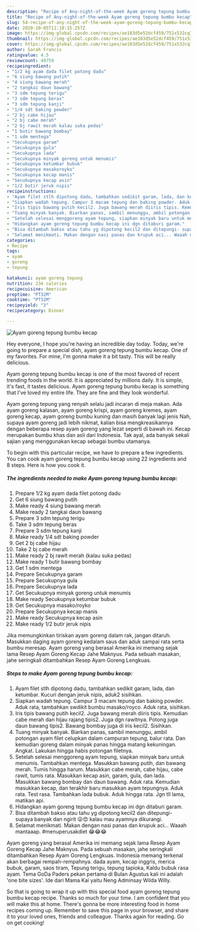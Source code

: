 ```yaml
---
description: "Recipe of Any-night-of-the-week Ayam goreng tepung bumbu kecap"
title: "Recipe of Any-night-of-the-week Ayam goreng tepung bumbu kecap"
slug: 54-recipe-of-any-night-of-the-week-ayam-goreng-tepung-bumbu-kecap
date: 2020-10-05T11:18:15.257Z
image: https://img-global.cpcdn.com/recipes/ae183d5e52dcf459/751x532cq70/ayam-goreng-tepung-bumbu-kecap-foto-resep-utama.jpg
thumbnail: https://img-global.cpcdn.com/recipes/ae183d5e52dcf459/751x532cq70/ayam-goreng-tepung-bumbu-kecap-foto-resep-utama.jpg
cover: https://img-global.cpcdn.com/recipes/ae183d5e52dcf459/751x532cq70/ayam-goreng-tepung-bumbu-kecap-foto-resep-utama.jpg
author: Sarah Francis
ratingvalue: 4.5
reviewcount: 49759
recipeingredient:
- "1/2 kg ayam dada filet potong dadu"
- "6 siung bawang putih"
- "4 siung bawang merah"
- "2 tangkai daun bawang"
- "3 sdm tepung terigu"
- "3 sdm tepung beras"
- "3 sdm tepung kanji"
- "1/4 sdt baking powder"
- "2 bj cabe hijau"
- "2 bj cabe merah"
- "2 bj rawit merah kalau suka pedas"
- "1 butir bawang bombay"
- "1 sdm mentega"
- "Secukupnya garam"
- "Secukupnya gula"
- "Secukupnya lada"
- "Secukupnya minyak goreng untuk menumis"
- "Secukupnya ketumbar bubuk"
- "Secukupnya masakoroyko"
- "Secukupnya kecap manis"
- "Secukupnya kecap asin"
- "1/2 butir jeruk nipis"
recipeinstructions:
- "Ayam filet stlh dipotong dadu, tambahkan sedikit garam, lada, dan ketumbar. Kucuri dengan jeruk nipis, aduk2 sisihkan."
- "Siapkan wadah tepung. Campur 3 macam tepung dan baking powder. Aduk rata, tambahkan swdikit bumbu masako/royco. Aduk rata, sisihkan."
- "Iris tipis bawang putih kecil2. Juga bawang merah diiris tipis. Kemudian cabe merah dan hijau rajang tipis2. Juga dgn rawitnya. Potong juga daun bawang tipis2. Bawang bombay juga di iris kecil2. Sisihkan."
- "Tuang minyak banyak. Biarkan panas, sambil menunggu, ambil potongan ayam filet celupkan dalam campuran tepung, balur rata. Dan kemudian goreng dalam minyak panas hingga matang kekuningan. Angkat. Lakukan hingga habis potongan filetnya."
- "Setelah selesai menggoreng ayam tepung, siapkan minyak baru untuk menumis. Tambahkan mentega. Masukkan bawang putih, dan bawang merah. Tumis hingga harum. Masukkan cabe merah, cabe hijau, cabe rawit, tumis rata. Masukkan kecap asin, garam, gula, dan lada. Masukkan bawang bombay dan daun bawang. Aduk rata. Kemudian masukkan kecap, dan terakhir baru masukkan ayam tepungnya. Aduk rata. Test rasa. Tambahkan lada bubuk. Aduk hingga rata. Jgn tll lama, matikan api."
- "Hidangkan ayam goreng tepung bumbu kecap ini dgn ditaburi garam."
- "Bisa ditambah bakso atau tahu yg dipotong kecil2 dan ditepungi- supaya banyak dan ngirit 😜😍 kalau mau ayamnya dikurangi."
- "Selamat menikmati. Makan dengan nasi panas dan krupuk aci... Waaah mantaaap. #menuperusakdiet 😂😂😂"
categories:
- Recipe
tags:
- ayam
- goreng
- tepung

katakunci: ayam goreng tepung 
nutrition: 234 calories
recipecuisine: American
preptime: "PT32M"
cooktime: "PT32M"
recipeyield: "3"
recipecategory: Dinner

---
```



![Ayam goreng tepung bumbu kecap](https://img-global.cpcdn.com/recipes/ae183d5e52dcf459/751x532cq70/ayam-goreng-tepung-bumbu-kecap-foto-resep-utama.jpg)

Hey everyone, I hope you're having an incredible day today. Today, we're going to prepare a special dish, ayam goreng tepung bumbu kecap. One of my favorites. For mine, I'm gonna make it a bit tasty. This will be really delicious.

Ayam goreng tepung bumbu kecap is one of the most favored of recent trending foods in the world. It is appreciated by millions daily. It is simple, it's fast, it tastes delicious. Ayam goreng tepung bumbu kecap is something that I've loved my entire life. They are fine and they look wonderful.

Ayam goreng tepung yang renyah selalu jadi incaran di meja makan. Ada ayam goreng kalasan, ayam goreng krispi, ayam goreng kremes, ayam goreng kecap, ayam goreng bumbu kuning dan masih banyak lagi jenis Nah, supaya ayam goreng jadi lebih nikmat, kalian bisa mengkreasikannya dengan beberapa resep ayam goreng yang lezat seperti di bawah ini. Kecap merupakan bumbu khas dan asli dari Indonesia. Tak ayal, ada banyak sekali sajian yang menggunakan kecap sebagai bumbu utamanya.


To begin with this particular recipe, we have to prepare a few ingredients. You can cook ayam goreng tepung bumbu kecap using 22 ingredients and 8 steps. Here is how you cook it.

<!--inarticleads1-->

##### The ingredients needed to make Ayam goreng tepung bumbu kecap:

1. Prepare 1/2 kg ayam dada filet potong dadu
1. Get 6 siung bawang putih
1. Make ready 4 siung bawang merah
1. Make ready 2 tangkai daun bawang
1. Prepare 3 sdm tepung terigu
1. Take 3 sdm tepung beras
1. Prepare 3 sdm tepung kanji
1. Make ready 1/4 sdt baking powder
1. Get 2 bj cabe hijau
1. Take 2 bj cabe merah
1. Make ready 2 bj rawit merah (kalau suka pedas)
1. Make ready 1 butir bawang bombay
1. Get 1 sdm mentega
1. Prepare Secukupnya garam
1. Prepare Secukupnya gula
1. Prepare Secukupnya lada
1. Get Secukupnya minyak goreng untuk menumis
1. Make ready Secukupnya ketumbar bubuk
1. Get Secukupnya masako/royko
1. Prepare Secukupnya kecap manis
1. Make ready Secukupnya kecap asin
1. Make ready 1/2 butir jeruk nipis


Jika memungkinkan tiriskan ayam goreng dalam rak, jangan ditaruh. Masukkan daging ayam goreng kedalam saus dan aduk sampai rata serta bumbu meresap. Ayam goreng yang berasal Amerika ini memang sejak lama Resep Ayam Goreng Kecap Jahe Maknyus. Pada sebuah masakan, jahe seringkali ditambahkan Resep Ayam Goreng Lengkuas. 

<!--inarticleads2-->

##### Steps to make Ayam goreng tepung bumbu kecap:

1. Ayam filet stlh dipotong dadu, tambahkan sedikit garam, lada, dan ketumbar. Kucuri dengan jeruk nipis, aduk2 sisihkan.
1. Siapkan wadah tepung. Campur 3 macam tepung dan baking powder. Aduk rata, tambahkan swdikit bumbu masako/royco. Aduk rata, sisihkan.
1. Iris tipis bawang putih kecil2. Juga bawang merah diiris tipis. Kemudian cabe merah dan hijau rajang tipis2. Juga dgn rawitnya. Potong juga daun bawang tipis2. Bawang bombay juga di iris kecil2. Sisihkan.
1. Tuang minyak banyak. Biarkan panas, sambil menunggu, ambil potongan ayam filet celupkan dalam campuran tepung, balur rata. Dan kemudian goreng dalam minyak panas hingga matang kekuningan. Angkat. Lakukan hingga habis potongan filetnya.
1. Setelah selesai menggoreng ayam tepung, siapkan minyak baru untuk menumis. Tambahkan mentega. Masukkan bawang putih, dan bawang merah. Tumis hingga harum. Masukkan cabe merah, cabe hijau, cabe rawit, tumis rata. Masukkan kecap asin, garam, gula, dan lada. Masukkan bawang bombay dan daun bawang. Aduk rata. Kemudian masukkan kecap, dan terakhir baru masukkan ayam tepungnya. Aduk rata. Test rasa. Tambahkan lada bubuk. Aduk hingga rata. Jgn tll lama, matikan api.
1. Hidangkan ayam goreng tepung bumbu kecap ini dgn ditaburi garam.
1. Bisa ditambah bakso atau tahu yg dipotong kecil2 dan ditepungi- supaya banyak dan ngirit 😜😍 kalau mau ayamnya dikurangi.
1. Selamat menikmati. Makan dengan nasi panas dan krupuk aci... Waaah mantaaap. #menuperusakdiet 😂😂😂


Ayam goreng yang berasal Amerika ini memang sejak lama Resep Ayam Goreng Kecap Jahe Maknyus. Pada sebuah masakan, jahe seringkali ditambahkan Resep Ayam Goreng Lengkuas. Indonesia memang terkenal akan berbagai rempah-rempahnya. dada ayam, kecap inggris, merica bubuk, garam, saos tiram, Tepung terigu, tepung tapioka, Kaldu bubuk rasa ayam. Tema GoDa Paders pekan pertama di Bulan Agustus kali ini adalah &#39;one bite sizes&#39;. Ide dari Mama Kai yaitu Neng Adminsay Wilda Willy. 

So that is going to wrap it up with this special food ayam goreng tepung bumbu kecap recipe. Thanks so much for your time. I am confident that you will make this at home. There's gonna be more interesting food in home recipes coming up. Remember to save this page in your browser, and share it to your loved ones, friends and colleague. Thanks again for reading. Go on get cooking!
